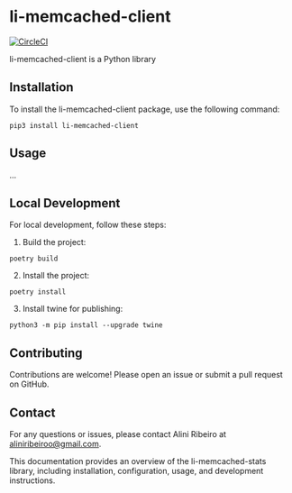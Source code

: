 # li-memcached-client

[![CircleCI](https://dl.circleci.com/status-badge/img/gh/liniribeiro/li-memcached-client/tree/main.svg?style=svg)](https://dl.circleci.com/status-badge/redirect/gh/liniribeiro/li-memcached-client/tree/main)

li-memcached-client is a Python library   

## Installation
To install the li-memcached-client package, use the following command:

```
pip3 install li-memcached-client
```


## Usage 
...

## Local Development
For local development, follow these steps:

1. Build the project:
```
poetry build
```
2. Install the project:
```
poetry install
```
3. Install twine for publishing:
```
python3 -m pip install --upgrade twine
```

## Contributing
Contributions are welcome! Please open an issue or submit a pull request on GitHub.  

## Contact
For any questions or issues, please contact Alini Ribeiro at aliniribeiroo@gmail.com. 


This documentation provides an overview of the li-memcached-stats library, including installation, configuration, usage, and development instructions.